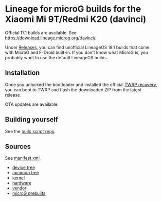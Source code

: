 # Lineage for microG builds for the Xiaomi Mi 9T/Redmi K20 (davinci)

Official 17.1 builds are available. See https://download.lineage.microg.org/davinci/.

Under [Releases](https://github.com/krmax44/davinci-lineage-microg/releases), you can find unofficial LineageOS 18.1 builds that come with MicroG and F-Droid built-in. If you don't know what MicroG is, you probably want to use the default LineageOS builds.

## Installation

Once you unlocked the bootloader and installed the official [TWRP recovery](https://twrp.me/xiaomi/xiaomimi9t.html), you can boot to TWRP and flash the downloaded ZIP from the latest release.

OTA updates are available.

## Building yourself

See the [build script repo](https://github.com/krmax44/lineageos-microg-builder).

## Sources

See [manifest.xml](./manifest.xml).

- [device tree](https://github.com/sm6150-dev/android_device_xiaomi_davinci)
- [common tree](https://github.com/sm6150-dev/android_device_xiaomi_sm6150-common)
- [kernel](https://github.com/ArianK16a/android_kernel_xiaomi_sm6150)
- [hardware](LineageOS/android_hardware_xiaomi)
- [vendor](https://github.com/xiaomi-sm6150/android_vendor_xiaomi)
- [microG prebuilts](https://github.com/SolidHal/android_prebuilts_prebuiltapks)

